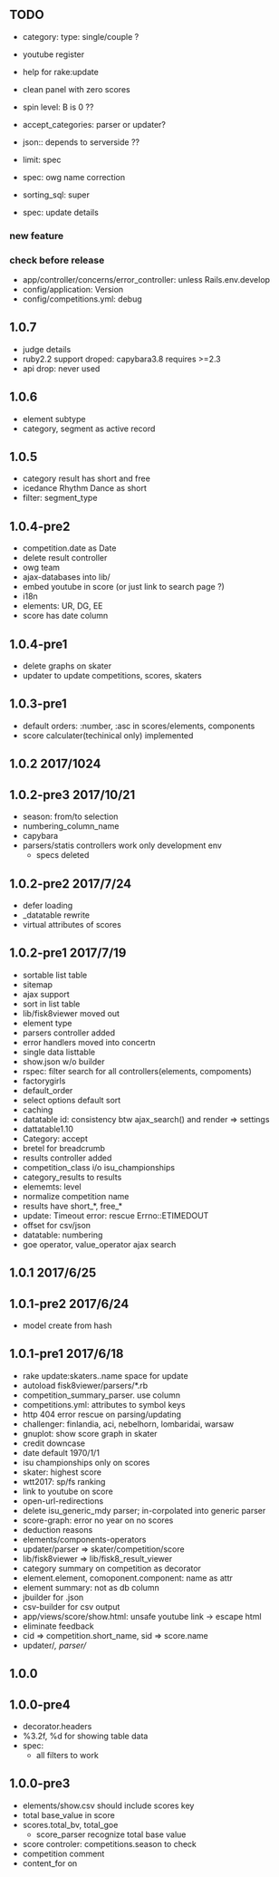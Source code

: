 ## TODO
- category: type: single/couple ?

- youtube register
- help for rake:update
- clean panel with zero scores
- spin level: B is 0 ??
- accept_categories: parser or updater?
- json:: depends to serverside ??
- limit: spec
- spec: owg name correction
- sorting_sql: super
- spec: update details

### new feature

### check before release
- app/controller/concerns/error_controller: unless Rails.env.develop
- config/application: Version
- config/competitions.yml: debug

## 1.0.7
- judge details
- ruby2.2 support droped: capybara3.8 requires >=2.3
- api drop: never used

## 1.0.6
- element subtype
- category, segment as active record

## 1.0.5
- category result has short and free
- icedance Rhythm Dance as short
- filter: segment_type

## 1.0.4-pre2
- competition.date as Date
- delete result controller
- owg team
- ajax-databases into lib/
- embed youtube in score (or just link to search page ?)
- i18n
- elements: UR, DG, EE
- score has date column

## 1.0.4-pre1
- delete graphs on skater
- updater to update competitions, scores, skaters

## 1.0.3-pre1
- default orders: :number, :asc in scores/elements, components
- score calculater(techinical only) implemented

## 1.0.2 2017/1024

## 1.0.2-pre3 2017/10/21
- season: from/to selection
- numbering\_column_name
- capybara
- parsers/statis controllers work only development env
  - specs deleted
  
## 1.0.2-pre2 2017/7/24
- defer loading
- _datatable rewrite
- virtual attributes of scores

## 1.0.2-pre1 2017/7/19
- sortable list table
- sitemap
- ajax support
- sort in list table
- lib/fisk8viewer moved out
- element type
- parsers controller added
- error handlers moved into concertn
- single data listtable
- show.json w/o builder
- rspec: filter search for all controllers(elements, compoments)
- factorygirls
- default_order
- select options default sort
 - caching
- datatable id: consistency btw ajax_search() and render => settings
- dattatable1.10
- Category: accept
- bretel for breadcrumb
- results controller added
- competition\_class i/o isu_championships
- category_results to results
- elememts: level
- normalize competition name
- results have short\_*, free_\*
- update: Timeout error:  rescue Errno::ETIMEDOUT
- offset for csv/json
- datatable: numbering
- goe operator, value_operator ajax search

## 1.0.1 2017/6/25

## 1.0.1-pre2 2017/6/24
- model create from hash

## 1.0.1-pre1 2017/6/18
- rake update:skaters..name space for update
- autoload fisk8viewer/parsers/*.rb
- competition_summary_parser. use column
- competitions.yml: attributes to symbol keys
- http 404 error rescue on parsing/updating
- challenger: finlandia, aci, nebelhorn, lombaridai, warsaw
- gnuplot: show score graph in skater
- credit downcase
- date default 1970/1/1
- isu championships only on scores
- skater: highest score
- wtt2017: sp/fs ranking
- link to youtube on score
- open-url-redirections
- delete isu_generic_mdy parser; in-corpolated into generic parser
- score-graph: error no year on no scores
- deduction reasons
- elements/components-operators
- updater/parser => skater/competition/score
- lib/fisk8viewer => lib/fisk8_result_viewer
- category summary on competition as decorator
- element.element, comoponent.component: name as attr
- element summary: not as db column
- jbuilder for .json
- csv-builder for csv output
- app/views/score/show.html: unsafe youtube link -> escape html
- eliminate feedback
- cid => competition.short_name, sid => score.name
- updater/*, parser/*

## 1.0.0

## 1.0.0-pre4
- decorator.headers
- %3.2f, %d for showing table data
- spec:
  - all filters to work

## 1.0.0-pre3
- elements/show.csv should include scores key
- total base_value in score
- scores.total_bv, total_goe
  - score_parser recognize total base value
- score controler: competitions.season to check
- competition comment
- content_for on <title>
- skater-name correction

## 1.0.0-pre2

## 1.0.0-pre1
- pre-release

